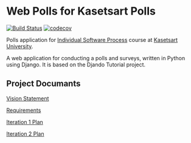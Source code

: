# Web Polls for Kasetsart Polls
[![Build Status](https://travis-ci.com/forfeen/ku-polls.svg?branch=master)](https://travis-ci.com/forfeen/ku-polls)
[![codecov](https://codecov.io/gh/forfeen/ku-polls/branch/master/graph/badge.svg)](https://codecov.io/gh/forfeen/ku-polls)

Polls application for [Individual Software Process](https://cpske.github.io/ISP) course at [Kasetsart University](https://ku.ac.th).

A web application for conducting a polls and surveys, written in Python using Django. 
It is based on the Djando Tutorial project.

## Project Documants

[Vision Statement](../..//wiki/Vision%20Statement)

[Requirements](../../wiki/Requirements)

[Iteration 1 Plan](https://github.com/forfeen/ku-polls/wiki/Iteration-1-Plan)

[Iteration 2 Plan](https://github.com/forfeen/ku-polls/wiki/Iteration-2-Plan)


